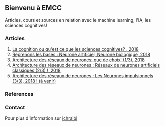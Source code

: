 ## Bienvenu à EMCC

Articles, cours et sources en relation avec le machine learning, l'IA, les sciences cognitives!

### Articles  

1. [La cognition ou qu'est ce que les sciences cognitives? , 2018](http://www.scilogs.fr/intelligence-mecanique/la-cognition-ou-quest-ce-que-les-sciences-cognitives/)
2. [Reprenons les bases : Neurone artificiel, Neurone biologique, 2018](http://www.scilogs.fr/intelligence-mecanique/reprenons-bases-neurone-artificiel-neurone-biologique/)
3. [Architecture des réseaux de neurones: que de choix! (1/3), 2018](http://www.scilogs.fr/intelligence-mecanique/architecture-reseaux-de-neurones-de-choix/)
4. [Architecture des réseaux de neurones : Réseaux de neurones artificiels classiques (2/3) !, 2018](http://www.scilogs.fr/intelligence-mecanique/architecture-des-reseaux-de-neurones-reseaux-de-neurones-artificiels-classiques-2-3/)
5. [Architecture des réseaux de neurones : Les Neurones impulsionnels (3/3), 2018 ! (à venir)](http://www.scilogs.fr/intelligence-mecanique/architecture-des-reseaux-de-neurones-reseaux-de-neurones-impulsionnels-3-3/)


### Références  


### Contact

Pour plus d'information sur [ichraibi](http://www.scilogs.fr/intelligence-mecanique/author/ichraibik/)

